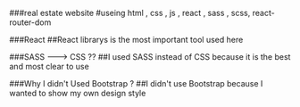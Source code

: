 ###real estate website 
#useing html , css , js , react , sass , scss, react-router-dom

###React 
##React librarys is the most important tool used here

###SASS --->  CSS  ??
##I used SASS instead of CSS because it is the best and most clear to use

###Why I didn't Used Bootstrap ?
##I didn't use Bootstrap because I wanted to show my own design style